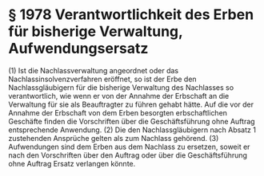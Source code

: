 # § 1978 Verantwortlichkeit des Erben für bisherige Verwaltung, Aufwendungsersatz
(1) Ist die Nachlassverwaltung angeordnet oder das Nachlassinsolvenzverfahren eröffnet, so ist der Erbe den Nachlassgläubigern für die bisherige Verwaltung des Nachlasses so verantwortlich, wie wenn er von der Annahme der Erbschaft an die Verwaltung für sie als Beauftragter zu führen gehabt hätte. Auf die vor der Annahme der Erbschaft von dem Erben besorgten erbschaftlichen Geschäfte finden die Vorschriften über die Geschäftsführung ohne Auftrag entsprechende Anwendung.
(2) Die den Nachlassgläubigern nach Absatz 1 zustehenden Ansprüche gelten als zum Nachlass gehörend.
(3) Aufwendungen sind dem Erben aus dem Nachlass zu ersetzen, soweit er nach den Vorschriften über den Auftrag oder über die Geschäftsführung ohne Auftrag Ersatz verlangen könnte.